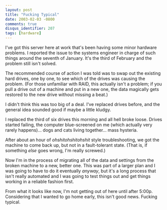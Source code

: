 ```yaml
---
layout: post
title: "Fucking Typical"
date: 2003-02-03 -0800
comments: true
disqus_identifier: 207
tags: [hardware]
---
```

I've got this server here at work that's been having some minor hardware
problems. I reported the issue to the systems engineer in charge of such
things around the seventh of January. It's the third of February and the
problem still isn't solved.

 The recommended course of action I was told was to swap out the
existing hard drives, one by one, to see which of the drives was causing
the problem. (For those unfamiliar with RAID, this actually isn't a
problem; if you pull a drive out of a machine and put in a new one, the
data magically gets restored to the new drive without missing a beat.)

 I didn't think this was too big of a deal. I've replaced drives before,
and the general idea sounded good if maybe a little kludgy.

 I replaced the third of six drives this morning and all hell broke
loose. Drives started failing, the computer blue-screened on me (which
actually very rarely happens)... dogs and cats living together... mass
hysteria.

 After about an hour of *ohshitohshitohshit* style troubleshooting, we
got the machine to come back up, but not in a fault-tolerant state.
(That is, if something *else* goes wrong, I'm really screwed.)

 Now I'm in the process of migrating all of the data and settings from
the broken machine to a new, better one. This was part of a larger plan
and I was going to have to do it eventually *anyway*, but it's a long
process that isn't really automated and I was going to test things out
and get things working in a reliable fashion first.

 From what it looks like now, I'm not getting out of here until after
5:00p. Considering that I wanted to go home early, this isn't good news.
Fucking typical.
